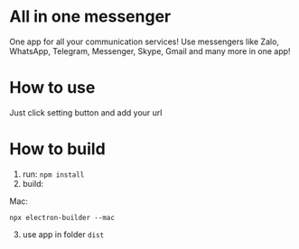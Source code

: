 # All in one messenger

One app for all your communication services! Use messengers like Zalo, WhatsApp, Telegram, Messenger, Skype, Gmail and many more in one app!

# How to use

Just click setting button and add your url

# How to build

1. run: ```npm install```
2. build:

Mac: 
```
npx electron-builder --mac
```
3. use app in folder ```dist```